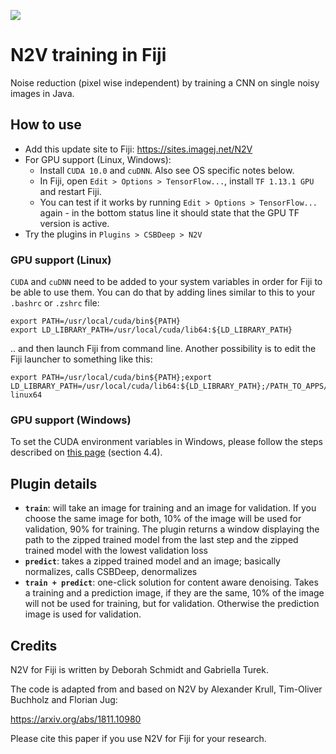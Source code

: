 [![](https://travis-ci.com/juglab/N2V_fiji.svg?branch=master)](https://travis-ci.com/juglab/N2V_fiji)

# N2V training in Fiji
Noise reduction (pixel wise independent) by training a CNN on single noisy images in Java.  

## How to use
- Add this update site to Fiji: https://sites.imagej.net/N2V
- For GPU support (Linux, Windows):
  - Install `CUDA 10.0` and `cuDNN`. Also see OS specific notes below.
  - In Fiji, open `Edit > Options > TensorFlow...`, install `TF 1.13.1 GPU` and restart Fiji.
  - You can test if it works by running `Edit > Options > TensorFlow...` again - in the bottom status line it should state that the GPU TF version is active.
- Try the plugins in `Plugins > CSBDeep > N2V`
  
### GPU support (Linux)
`CUDA` and `cuDNN` need to be added to your system variables in order for Fiji to be able to use them. You can do that by adding lines similar to this to your `.bashrc` or `.zshrc` file:
```
export PATH=/usr/local/cuda/bin${PATH}
export LD_LIBRARY_PATH=/usr/local/cuda/lib64:${LD_LIBRARY_PATH}
```
.. and then launch Fiji from command line. Another possibility is to edit the Fiji launcher to something like this:
```
export PATH=/usr/local/cuda/bin${PATH};export LD_LIBRARY_PATH=/usr/local/cuda/lib64:${LD_LIBRARY_PATH};/PATH_TO_APPS/Fiji.app/ImageJ-linux64
```

### GPU support (Windows)
To set the CUDA environment variables in Windows, please follow the steps described on [this page](https://docs.nvidia.com/deeplearning/sdk/cudnn-install/index.html#install-windows) (section 4.4).


## Plugin details 
- **`train`**: will take an image for training and an image for validation. If you choose the same image for both, 10% of the image will be used for validation, 90% for training. The plugin returns a window displaying the path to the zipped trained model from the last step and the zipped trained model with the lowest validation loss
- **`predict`**: takes a zipped trained model and an image; basically normalizes, calls CSBDeep, denormalizes
- **`train + predict`**: one-click solution for content aware denoising. Takes a training and a prediction image, if they are the same, 10% of the image will not be used for training, but for validation. Otherwise the prediction image is used for validation.

## Credits
N2V for Fiji is written by Deborah Schmidt and Gabriella Turek.

The code is adapted from and based on N2V by Alexander Krull, Tim-Oliver Buchholz and Florian Jug:

https://arxiv.org/abs/1811.10980

Please cite this paper if you use N2V for Fiji for your research.
